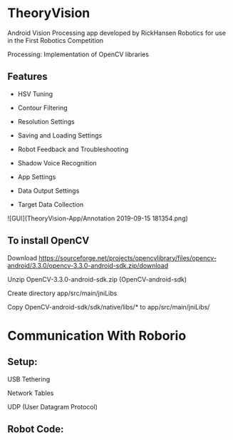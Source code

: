 # TheoryVision


Android Vision Processing app developed by RickHansen Robotics for use in the First Robotics Competition

Processing: Implementation of OpenCV libraries

## Features

* HSV Tuning

* Contour Filtering 

* Resolution Settings 

* Saving and Loading Settings 

* Robot Feedback and Troubleshooting

* Shadow Voice Recognition 

* App Settings 

* Data Output Settings

* Target Data Collection

![GUI](TheoryVision-App/Annotation 2019-09-15 181354.png)

## To install OpenCV

Download https://sourceforge.net/projects/opencvlibrary/files/opencv-android/3.3.0/opencv-3.3.0-android-sdk.zip/download

Unzip OpenCV-3.3.0-android-sdk.zip (OpenCV-android-sdk)

Create directory app/src/main/jniLibs

Copy OpenCV-android-sdk/sdk/native/libs/* to app/src/main/jniLibs/

# Communication With Roborio

## Setup:

USB Tethering



Network Tables 



UDP (User Datagram Protocol)


## Robot Code:

